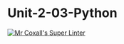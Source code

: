 # Unit-2-03-Python
[![Mr Coxall's Super Linter](https://github.com/ICS3U-Programming-MarliP/Unit-2-03-Python/workflows/Mr%20Coxall's%20Super%20Linter/badge.svg)](https://github.com/ICS3U-Programming-MarliP/Unit-2-03-Python/actions/)
